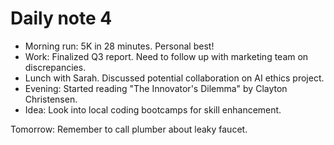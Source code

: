 # Daily note 4

- Morning run: 5K in 28 minutes. Personal best!
- Work: Finalized Q3 report. Need to follow up with marketing team on discrepancies.
- Lunch with Sarah. Discussed potential collaboration on AI ethics project.
- Evening: Started reading "The Innovator's Dilemma" by Clayton Christensen.
- Idea: Look into local coding bootcamps for skill enhancement.

Tomorrow: Remember to call plumber about leaky faucet.
